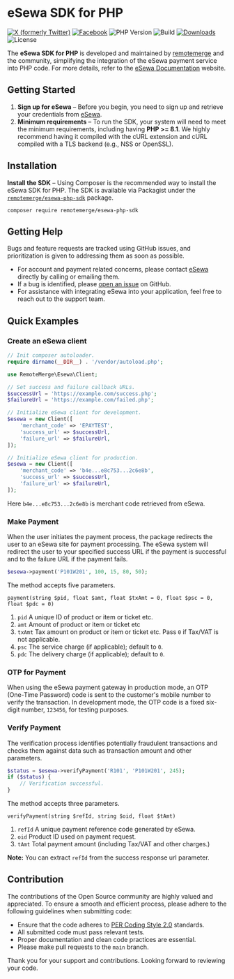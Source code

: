 # eSewa SDK for PHP

[![X (formerly Twitter)](https://img.shields.io/badge/-@sapkotamadan-white?style=flat&logo=x&label=(formerly%20Twitter))](https://twitter.com/sapkotamadan)
[![Facebook](https://img.shields.io/badge/Facebook-NextSapkotaMadan-blue?style=flat&logo=facebook)](https://www.facebook.com/NextSapkotaMadan)
![PHP Version](https://img.shields.io/packagist/php-v/remotemerge/esewa-php-sdk)
![Build](https://img.shields.io/github/actions/workflow/status/remotemerge/esewa-php-sdk/install.yml?style=flat&logo=github)
[![Downloads](https://img.shields.io/packagist/dt/remotemerge/esewa-php-sdk.svg?style=flat&label=Downloads)](https://packagist.org/packages/remotemerge/esewa-php-sdk)
![License](https://img.shields.io/github/license/remotemerge/esewa-php-sdk)

The **eSewa SDK for PHP** is developed and maintained by [remotemerge] and the community, simplifying the integration of the eSewa payment service into PHP code. For more details, refer to the [eSewa Documentation] website.

## Getting Started

1. **Sign up for eSewa** – Before you begin, you need to sign up and retrieve your credentials from [eSewa].
2. **Minimum requirements** – To run the SDK, your system will need to meet the minimum requirements, including having **PHP >= 8.1**. We highly recommend having it compiled with the cURL extension and cURL compiled with a TLS backend (e.g., NSS or OpenSSL).

## Installation

**Install the SDK** – Using Composer is the recommended way to install the eSewa SDK for PHP. The SDK is available via Packagist under the [`remotemerge/esewa-php-sdk`][install-package] package.

```
composer require remotemerge/esewa-php-sdk
```

## Getting Help

Bugs and feature requests are tracked using GitHub issues, and prioritization is given to addressing them as soon as possible.

* For account and payment related concerns, please contact [eSewa] directly by calling or emailing them.
* If a bug is identified, please [open an issue](https://github.com/remotemerge/esewa-php-sdk/issues/new) on GitHub.
* For assistance with integrating eSewa into your application, feel free to reach out to the support team.

## Quick Examples

### Create an eSewa client

```php
// Init composer autoloader.
require dirname(__DIR__) . '/vendor/autoload.php';

use RemoteMerge\Esewa\Client;

// Set success and failure callback URLs.
$successUrl = 'https://example.com/success.php';
$failureUrl = 'https://example.com/failed.php';

// Initialize eSewa client for development.
$esewa = new Client([
    'merchant_code' => 'EPAYTEST',
    'success_url' => $successUrl,
    'failure_url' => $failureUrl,
]);

// Initialize eSewa client for production.
$esewa = new Client([
    'merchant_code' => 'b4e...e8c753...2c6e8b',
    'success_url' => $successUrl,
    'failure_url' => $failureUrl,
]);
```

Here `b4e...e8c753...2c6e8b` is merchant code retrieved from eSewa.

### Make Payment

When the user initiates the payment process, the package redirects the user to an eSewa site for payment processing. The
eSewa system will redirect the user to your specified success URL if the payment is successful and to the failure URL if
the payment fails.

```php
$esewa->payment('P101W201', 100, 15, 80, 50);
```

The method accepts five parameters.

```text
payment(string $pid, float $amt, float $txAmt = 0, float $psc = 0, float $pdc = 0)
```

1. `pid` A unique ID of product or item or ticket etc.
2. `amt` Amount of product or item or ticket etc
3. `txAmt` Tax amount on product or item or ticket etc. Pass `0` if Tax/VAT is not applicable.
4. `psc` The service charge (if applicable); default to `0`.
5. `pdc` The delivery charge (if applicable); default to `0`.

### OTP for Payment

When using the eSewa payment gateway in production mode, an OTP (One-Time Password) code is sent to the customer's mobile number to verify the transaction. In development mode, the OTP code is a fixed six-digit number, `123456`, for testing purposes.

### Verify Payment

The verification process identifies potentially fraudulent transactions and checks them against data such as transaction
amount and other parameters.

```php
$status = $esewa->verifyPayment('R101', 'P101W201', 245);
if ($status) {
    // Verification successful.
}
```

The method accepts three parameters.

```text
verifyPayment(string $refId, string $oid, float $tAmt)
```

1. `refId` A unique payment reference code generated by eSewa.
2. `oid` Product ID used on payment request.
3. `tAmt` Total payment amount (including Tax/VAT and other charges.)

**Note:** You can extract `refId` from the success response url parameter.

## Contribution

The contributions of the Open Source community are highly valued and appreciated. To ensure a smooth and efficient process, please adhere to the following guidelines when submitting code:

- Ensure that the code adheres to [PER Coding Style 2.0] standards.
- All submitted code must pass relevant tests.
- Proper documentation and clean code practices are essential.
- Please make pull requests to the `main` branch.

Thank you for your support and contributions. Looking forward to reviewing your code.

[eSewa]: https://esewa.com.np

[remotemerge]: https://github.com/remotemerge

[eSewa Documentation]: https://developer.esewa.com.np

[install-package]: https://packagist.org/packages/remotemerge/esewa-php-sdk

[PER Coding Style 2.0]: https://www.php-fig.org/per/coding-style/